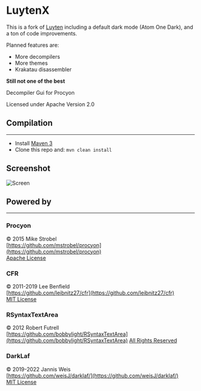 LuytenX
======

This is a fork of [Luyten](https://github.com/deathmarine/Luyten) including a default dark mode (Atom One Dark), and a ton of code improvements.

Planned features are:

* More decompilers
* More themes
* Krakatau disassembler

**Still not one of the best**

Decompiler Gui for Procyon

Licensed under Apache Version 2.0

## Compilation

*****

* Install [Maven 3](https://maven.apache.org/download.html)
* Clone this repo and: `mvn clean install`

## Screenshot

![Screen](https://i.imgur.com/2XfQQBc.png)

## Powered by

*****

### Procyon

&copy; 2015 Mike Strobel  
[https://github.com/mstrobel/procyon](https://github.com/mstrobel/procyon)  
[Apache License](https://github.com/mstrobel/procyon/blob/develop/License.txt)

### CFR

&copy; 2011-2019 Lee Benfield  
[https://github.com/leibnitz27/cfr](https://github.com/leibnitz27/cfr)  
[MIT License](https://github.com/leibnitz27/cfr/blob/master/LICENSE)

### RSyntaxTextArea

&copy; 2012 Robert Futrell  
[https://github.com/bobbylight/RSyntaxTextArea](https://github.com/bobbylight/RSyntaxTextArea)
[All Rights Reserved](https://github.com/bobbylight/RSyntaxTextArea/blob/master/LICENSE.md)

### DarkLaf

&copy; 2019-2022 Jannis Weis  
[https://github.com/weisJ/darklaf/](https://github.com/weisJ/darklaf/)  
[MIT License](https://github.com/weisJ/darklaf/blob/master/LICENSE)